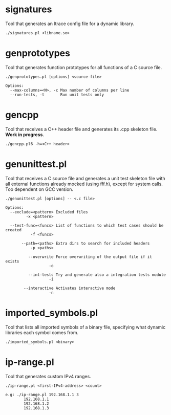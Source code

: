 # signatures
Tool that generates an ltrace config file for a dynamic library.

    ./signatures.pl <libname.so>

# genprototypes
Tool that generates function prototypes for all functions of a C source file.

    ./genprototypes.pl [options] <source-file>

    Options:
      --max-columns=<N>, -c Max number of columns per line
      --run-tests, -t       Run unit tests only
# gencpp
Tool that receives a C++ header file and generates its .cpp skeleton file. **Work in progress**.

    ./gencpp.pl6 -h=<C++ header>

# genunittest.pl
Tool that receives a C source file and generates a unit test skeleton file with all external functions already mocked (using fff.h), except for system calls. Too dependent on GCC version.

    ./genunittest.pl [options] -- <.c file>
    
    Options:
      --exclude=<pattern> Excluded files
             -x <pattern>
      
      --test-func=<funcs> List of functions to which test cases should be created
               -f <funcs>
      
           --path=<paths> Extra dirs to search for included headers
               -p <paths>
               
              --overwrite Force overwriting of the output file if it exists
                       -o
                       
              --int-tests Try and generate also a integration tests module
                       -i
                       
            --interactive Activates interactive mode
                       -n
                       
# imported_symbols.pl
Tool that lists all imported symbols of a binary file, specifying what dynamic libraries each symbol comes from.

    ./imported_symbols.pl <binary>

# ip-range.pl
Tool that generates custom IPv4 ranges.

    ./ip-range.pl <first-IPv4-address> <count>
    
    e.g: ./ip-range.pl 192.168.1.1 3
            192.168.1.1
            192.168.1.2
            192.168.1.3
